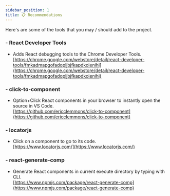 ```yaml
---
sidebar_position: 1
title: 📋 Recommendations
---
```


Here's are some of the tools that you may / should add to the project.  

### - React Developer Tools
- Adds React debugging tools to the Chrome Developer Tools.      
[https://chrome.google.com/webstore/detail/react-developer-tools/fmkadmapgofadopljbjfkapdkoienihi](https://chrome.google.com/webstore/detail/react-developer-tools/fmkadmapgofadopljbjfkapdkoienihi) 

### - click-to-component 
- Option+Click React components in your browser to instantly open the source in VS Code.    
[https://github.com/ericclemmons/click-to-component](https://github.com/ericclemmons/click-to-component)

### - locatorjs  
- Click on a component to go to its code.        
[https://www.locatorjs.com/](https://www.locatorjs.com/)   

### - react-generate-comp 
- Generate React components in current execute directory by typing with CLI.      
[https://www.npmjs.com/package/react-generate-comp](https://www.npmjs.com/package/react-generate-comp) 

